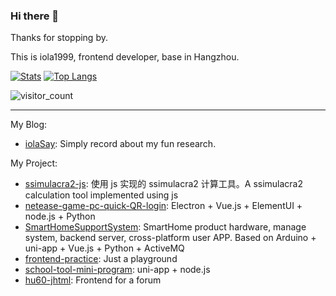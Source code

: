 ### Hi there 👋

Thanks for stopping by.

This is iola1999, frontend developer, base in Hangzhou.

[![Stats](https://github-readme-stats.vercel.app/api?username=iola1999&count_private=true&layout=compact)](https://github.com/anuraghazra/github-readme-stats)
[![Top Langs](https://github-readme-stats.vercel.app/api/top-langs/?username=iola1999&layout=compact)](https://github.com/anuraghazra/github-readme-stats)

![visitor_count](https://visitor-badge.glitch.me/badge?page_id=iola1999.github_visitor_count)

---

My Blog: 
- [iolaSay](https://678234.xyz/): Simply record about my fun research.

My Project:
- [ssimulacra2-js](https://github.com/iola1999/ssimulacra2-js): 使用 js 实现的 ssimulacra2 计算工具。A ssimulacra2 calculation tool implemented using js
- [netease-game-pc-quick-QR-login](https://678234.xyz/2020/08/02/netease-game-quick-login/): Electron + Vue.js + ElementUI + node.js + Python
- [SmartHomeSupportSystem](https://github.com/iola1999/store/blob/master/%E6%AF%95%E8%AE%BE-%E7%A7%BB%E9%99%A4%E6%97%A0%E5%85%B3%E5%86%85%E5%AE%B9.docx): SmartHome product hardware, manage system, backend server, cross-platform user APP. Based on Arduino + uni-app + Vue.js + Python + ActiveMQ
- [frontend-practice](https://github.com/iola1999/frontend-practice): Just a playground
- [school-tool-mini-program](https://678234.xyz/2020/04/19/zjut-mp-tool/):  uni-app + node.js
- [hu60-jhtml](https://github.com/iola1999/hu60-jhtml):  Frontend for a forum
